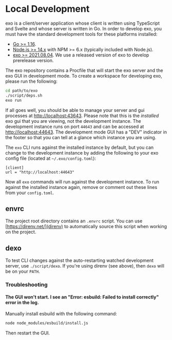 # Local Development

exo is a client/server application whose client is written using TypeScript and Svelte and whose server is written in Go. In order to develop exo, you must have the standard development tools for these platforms installed:

- [Go >= 1.16](https://golang.org/doc/install).
- [Node.js >= 14.x](https://nodejs.org/en/download/) with NPM >= 6.x (typically included with Node.js).
- [exo >= 2021.08.04](https://exo.deref.io). We use a released version of exo to develop prerelease version.

The exo repository contains a Procfile that will start the exo server and the exo GUI in development mode. To create a workspace for developing exo, please run the following:

```bash
cd path/to/exo
./script/deps.sh
exo run
```

If all goes well, you should be able to manage your server and gui processes at [http://localhost:43643](http://localhost:43643). Please note that this is the _installed_ exo gui that you are viewing, not the development instance. The development instance runs on port `44643` and can be accessed at [http://localhost:44643](http://localhost:44643). The development mode GUI has a "DEV" indicator in the footer so that you can tell at a glance which instance you are using.

The `exo` CLI runs against the installed instance by default, but you can change to the development instance by adding the following to your exo config file (located at `~/.exo/config.toml`):

```
[client]
url = "http://localhost:44643"
```

Now all `exo` commands will run against the development instance. To run against the installed instance again, remove or comment out these lines from your `config.toml`.

## envrc

The project root directory contains an `.envrc` script. You can use
[https://direnv.net/](direnv) to automatically source this script when
working on the project.

## dexo

To test CLI changes against the auto-restarting watched development server, use
`./script/dexo`. If you're using direnv (see above), then `dexo` will be on
your `PATH`.

### Troubleshooting

#### The GUI won't start. I see an "Error: esbuild: Failed to install correctly" error in the log.

Manually install esbuild with the following command:

```bash
node node_modules/esbuild/install.js
```

Then restart the GUI.

